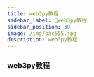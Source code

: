 ```yaml
---
title: web3py教程
sidebar_label: 🫤web3py教程
sidebar_position: 30
image: /img/bac555.jpg
description: web3py教程
---
```


### web3py教程

